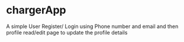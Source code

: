 # chargerApp
A simple User Register/ Login using Phone number and email and then profile read/edit page to update the profile details
